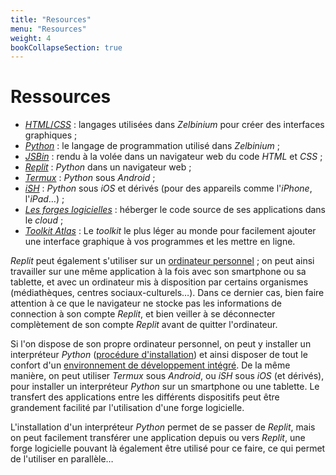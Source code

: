 ```yaml
---
title: "Resources"
menu: "Resources"
weight: 4
bookCollapseSection: true
---
```


# Ressources

- [*HTML*/*CSS*](./html) : langages utilisées dans *Zelbinium* pour créer des interfaces graphiques ;
- [*Python*](./python) : le langage de programmation utilisé dans *Zelbinium* ;
- [*JSBin*](./jsbin/) : rendu à la volée dans un navigateur web du code *HTML* et *CSS* ;
- [*Replit*](./replit) : *Python* dans un navigateur web ;
- [*Termux*](./termux) : *Python* sous *Android* ;
- [*iSH*](./ish) : *Python* sous *iOS* et dérivés (pour des appareils comme l'*iPhone*, l'*iPad*…) ;
- [*Les forges logicielles*](./forges) : héberger le code source de ses applications dans le *cloud* ;
- [*Toolkit* *Atlas*](./atk) : Le *toolkit* le plus léger au monde pour facilement ajouter une interface graphique à vos programmes et les mettre en ligne.

*Replit* peut également s'utiliser sur un [ordinateur personnel](https://fr.wikipedia.org/wiki/Ordinateur_personnel) ; on peut ainsi travailler sur une même application à la fois avec son smartphone ou sa tablette, et avec un ordinateur mis à disposition par certains organismes (médiathèques, centres sociaux-culturels…). Dans ce dernier cas, bien faire attention à ce que le navigateur ne stocke pas les informations de connection à son compte *Replit*, et bien veiller à se déconnecter complètement de son compte *Replit* avant de quitter l'ordinateur.

Si l'on dispose de son propre ordinateur personnel, on peut y installer un interpréteur *Python* ([procédure d'installation](https://wiki.python.org/moin/BeginnersGuide/Download)) et ainsi disposer de tout le confort d'un [environnement de développement intégré](https://fr.wikipedia.org/wiki/Environnement_de_d%C3%A9veloppement). De la même manière, on peut utiliser *Termux* sous *Android*, ou *iSH* sous *iOS* (et dérivés), pour installer un interpréteur *Python* sur un smartphone ou une tablette. Le transfert des applications entre les différents dispositifs peut être grandement facilité par l'utilisation d'une forge logicielle.

L'installation d'un interpréteur *Python* permet de se passer de *Replit*, mais on peut facilement transférer une application depuis ou vers *Replit*, une forge logicielle pouvant là également être utilisé pour ce faire, ce qui permet de l'utiliser en parallèle…